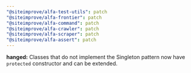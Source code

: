 ```yaml
---
"@siteimprove/alfa-test-utils": patch
"@siteimprove/alfa-frontier": patch
"@siteimprove/alfa-command": patch
"@siteimprove/alfa-crawler": patch
"@siteimprove/alfa-scraper": patch
"@siteimprove/alfa-assert": patch
---
```


**hanged:** Classes that do not implement the Singleton pattern now have `protected` constructor and can be extended.
